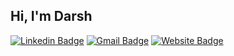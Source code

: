 ## Hi, I'm Darsh

[![Linkedin Badge](https://img.shields.io/badge/-LinkedIn-0096c7?style=for-the-badge&logo=Linkedin&logoColor=white&link=https://www.linkedin.com/in/darshkpatel/)](https://www.linkedin.com/in/darshkpatel/)
[![Gmail Badge](https://img.shields.io/badge/-Gmail-ef233c?style=for-the-badge&logo=Gmail&logoColor=white&link=mailto:darshkpatel@gmail.com)](mailto:hello@darshkpatel.com)
[![Website Badge](https://img.shields.io/badge/Website-F38020?style=for-the-badge&logo=icloud&logoColor=white)](https://darshkpatel.com)
